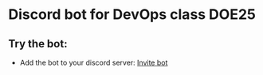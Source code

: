 # Discord bot for DevOps class DOE25
## Try the bot:
- Add the bot to your discord server: [Invite bot](https://discord.com/oauth2/authorize?client_id=1421000801098141817&permissions=67584&integration_type=0&scope=bot) 

